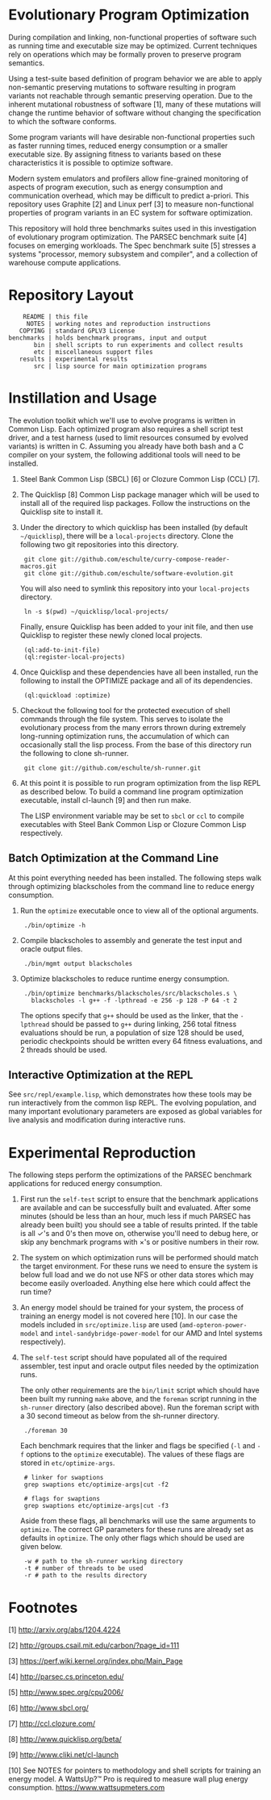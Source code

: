 Evolutionary Program Optimization
=================================

During compilation and linking, non-functional properties of software
such as running time and executable size may be optimized.  Current
techniques rely on operations which may be formally proven to preserve
program semantics.

Using a test-suite based definition of program behavior we are able to
apply non-semantic preserving mutations to software resulting in
program variants not reachable through semantic preserving operation.
Due to the inherent mutational robustness of software [1], many of
these mutations will change the runtime behavior of software without
changing the specification to which the software conforms.

Some program variants will have desirable non-functional properties
such as faster running times, reduced energy consumption or a smaller
executable size.  By assigning fitness to variants based on these
characteristics it is possible to optimize software.

Modern system emulators and profilers allow fine-grained monitoring of
aspects of program execution, such as energy consumption and
communication overhead, which may be difficult to predict a-priori.
This repository uses Graphite [2] and Linux perf [3] to measure
non-functional properties of program variants in an EC system for
software optimization.

This repository will hold three benchmarks suites used in this
investigation of evolutionary program optimization.  The PARSEC
benchmark suite [4] focuses on emerging workloads.  The Spec benchmark
suite [5] stresses a systems "processor, memory subsystem and
compiler", and a collection of warehouse compute applications.

Repository Layout
=================

        README | this file
         NOTES | working notes and reproduction instructions
       COPYING | standard GPLV3 License
    benchmarks | holds benchmark programs, input and output
           bin | shell scripts to run experiments and collect results
           etc | miscellaneous support files
       results | experimental results
           src | lisp source for main optimization programs

Instillation and Usage
======================

The evolution toolkit which we'll use to evolve programs is written in
Common Lisp.  Each optimized program also requires a shell script test
driver, and a test harness (used to limit resources consumed by
evolved variants) is written in C.  Assuming you already have both
bash and a C compiler on your system, the following additional tools
will need to be installed.

1. Steel Bank Common Lisp (SBCL) [6] or Clozure Common Lisp (CCL) [7].

2. The Quicklisp [8] Common Lisp package manager which will be used to
   install all of the required lisp packages.  Follow the instructions
   on the Quicklisp site to install it.

3. Under the directory to which quicklisp has been installed (by
   default `~/quicklisp`), there will be a `local-projects` directory.
   Clone the following two git repositories into this directory.

        git clone git://github.com/eschulte/curry-compose-reader-macros.git
        git clone git://github.com/eschulte/software-evolution.git

   You will also need to symlink this repository into your
   `local-projects` directory.

        ln -s $(pwd) ~/quicklisp/local-projects/

   Finally, ensure Quicklisp has been added to your init file, and
   then use Quicklisp to register these newly cloned local projects.

        (ql:add-to-init-file)
        (ql:register-local-projects)

4. Once Quicklisp and these dependencies have all been installed, run
   the following to install the OPTIMIZE package and all of its
   dependencies.

        (ql:quickload :optimize)

5. Checkout the following tool for the protected execution of shell
   commands through the file system.  This serves to isolate the
   evolutionary process from the many errors thrown during extremely
   long-running optimization runs, the accumulation of which can
   occasionally stall the lisp process.  From the base of this
   directory run the following to clone sh-runner.

        git clone git://github.com/eschulte/sh-runner.git

6. At this point it is possible to run program optimization from the
   lisp REPL as described below.  To build a command line program
   optimization executable, install cl-launch [9] and then run make.

   The LISP environment variable may be set to `sbcl` or `ccl` to
   compile executables with Steel Bank Common Lisp or Clozure Common
   Lisp respectively.

Batch Optimization at the Command Line
--------------------------------------

At this point everything needed has been installed.  The following
steps walk through optimizing blackscholes from the command line to
reduce energy consumption.

1. Run the `optimize` executable once to view all of the optional
   arguments.

        ./bin/optimize -h

2. Compile blackscholes to assembly and generate the test input and
   oracle output files.

        ./bin/mgmt output blackscholes

3. Optimize blackscholes to reduce runtime energy consumption.

        ./bin/optimize benchmarks/blackscholes/src/blackscholes.s \
          blackscholes -l g++ -f -lpthread -e 256 -p 128 -P 64 -t 2

   The options specify that `g++` should be used as the linker, that
   the `-lpthread` should be passed to `g++` during linking, 256 total
   fitness evaluations should be run, a population of size 128 should
   be used, periodic checkpoints should be written every 64 fitness
   evaluations, and 2 threads should be used.

Interactive Optimization at the REPL
------------------------------------

See `src/repl/example.lisp`, which demonstrates how these tools may be
run interactively from the common lisp REPL.  The evolving population,
and many important evolutionary parameters are exposed as global
variables for live analysis and modification during interactive runs.

Experimental Reproduction
=========================

The following steps perform the optimizations of the PARSEC benchmark
applications for reduced energy consumption.

1. First run the `self-test` script to ensure that the benchmark
   applications are available and can be successfully built and
   evaluated.  After some minutes (should be less than an hour, much
   less if much PARSEC has already been built) you should see a table
   of results printed.  If the table is all ✓'s and 0's then move on,
   otherwise you'll need to debug here, or skip any benchmark programs
   with ×'s or positive numbers in their row.

2. The system on which optimization runs will be performed should
   match the target environment.  For these runs we need to ensure the
   system is below full load and we do not use NFS or other data
   stores which may become easily overloaded.  Anything else here
   which could affect the run time?

3. An energy model should be trained for your system, the process of
   training an energy model is not covered here [10].  In our case the
   models included in `src/optimize.lisp` are used
   (`amd-opteron-power-model` and `intel-sandybridge-power-model` for
   our AMD and Intel systems respectively).

4. The `self-test` script should have populated all of the required
   assembler, test input and oracle output files needed by the
   optimization runs.

   The only other requirements are the `bin/limit` script which should
   have been built my running `make` above, and the `foreman` script
   running in the `sh-runner` directory (also described above).  Run
   the foreman script with a 30 second timeout as below from the
   sh-runner directory.

        ./foreman 30

   Each benchmark requires that the linker and flags be specified
   (`-l` and `-f` options to the `optimize` executable).  The values
   of these flags are stored in `etc/optimize-args`.

        # linker for swaptions
        grep swaptions etc/optimize-args|cut -f2

        # flags for swaptions
        grep swaptions etc/optimize-args|cut -f3

   Aside from these flags, all benchmarks will use the same arguments
   to `optimize`.  The correct GP parameters for these runs are
   already set as defaults in `optimize`.  The only other flags which
   should be used are given below.

        -w # path to the sh-runner working directory
        -t # number of threads to be used
        -r # path to the results directory

Footnotes
=========

[1]  http://arxiv.org/abs/1204.4224

[2]  http://groups.csail.mit.edu/carbon/?page_id=111

[3]  https://perf.wiki.kernel.org/index.php/Main_Page

[4]  http://parsec.cs.princeton.edu/

[5]  http://www.spec.org/cpu2006/

[6]  http://www.sbcl.org/

[7]  http://ccl.clozure.com/

[8]  http://www.quicklisp.org/beta/

[9]  http://www.cliki.net/cl-launch

[10] See NOTES for pointers to methodology and shell scripts for
     training an energy model.  A WattsUp?™ Pro is required to measure
     wall plug energy consumption.  https://www.wattsupmeters.com
